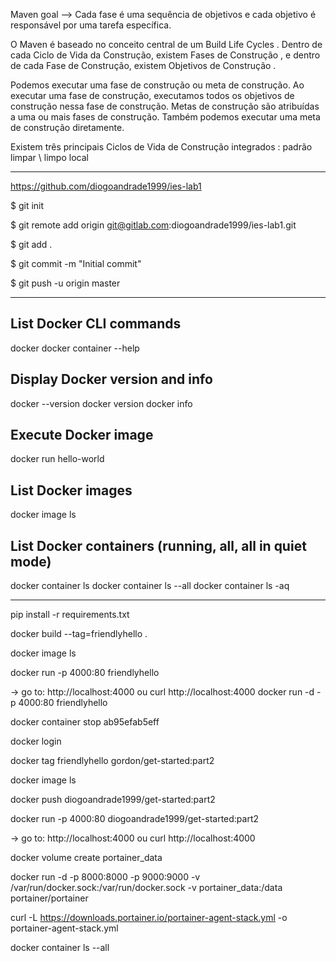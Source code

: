 Maven goal --> Cada fase é uma sequência de objetivos e cada objetivo é responsável por uma tarefa específica.

O Maven é baseado no conceito central de um Build Life Cycles . Dentro de cada Ciclo de Vida da Construção, existem Fases de Construção , e dentro de cada Fase de Construção, existem Objetivos de Construção .

Podemos executar uma fase de construção ou meta de construção. Ao executar uma fase de construção, executamos todos os objetivos de construção nessa fase de construção. Metas de construção são atribuídas a uma ou mais fases de construção. Também podemos executar uma meta de construção diretamente.

Existem três principais Ciclos de Vida de Construção integrados :
	padrão
	limpar \ limpo
	local

------------------------------------------------
https://github.com/diogoandrade1999/ies-lab1

$ git init

$ git remote add origin git@gitlab.com:diogoandrade1999/ies-lab1.git

$ git add .

$ git commit -m "Initial commit"

$ git push -u origin master

-------------------------------------------------
## List Docker CLI commands
docker
docker container --help

## Display Docker version and info
docker --version
docker version
docker info

## Execute Docker image
docker run hello-world

## List Docker images
docker image ls

## List Docker containers (running, all, all in quiet mode)
docker container ls
docker container ls --all
docker container ls -aq

--------------------------------
pip install -r requirements.txt

docker build --tag=friendlyhello .

docker image ls

docker run -p 4000:80 friendlyhello

-> go to: http://localhost:4000 ou curl http://localhost:4000
docker run -d -p 4000:80 friendlyhello

docker container stop ab95efab5eff

docker login

docker tag friendlyhello gordon/get-started:part2

docker image ls

docker push diogoandrade1999/get-started:part2

docker run -p 4000:80 diogoandrade1999/get-started:part2

-> go to: http://localhost:4000 ou curl http://localhost:4000


docker volume create portainer_data

docker run -d -p 8000:8000 -p 9000:9000 -v /var/run/docker.sock:/var/run/docker.sock -v portainer_data:/data portainer/portainer

curl -L https://downloads.portainer.io/portainer-agent-stack.yml -o portainer-agent-stack.yml

docker container ls --all


